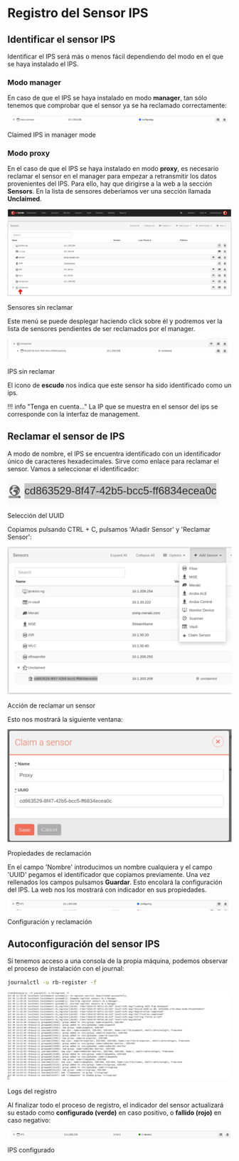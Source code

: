 # Registro del Sensor IPS

## Identificar el sensor IPS

Identificar el IPS será más o menos fácil dependiendo del modo en el que se haya instalado el IPS.

### Modo manager

En caso de que el IPS se haya instalado en modo **manager**, tan sólo tenemos que comprobar que el sensor ya se ha reclamado correctamente:

![Claimed IPS in manager mode](images/IPS_manager_claimed.png)

Claimed IPS in manager mode

### Modo proxy

En el caso de que el IPS se haya instalado en modo **proxy**, es necesario reclamar el sensor en el manager para empezar a retransmitir los datos provenientes del IPS. Para ello, hay que dirigirse a la web a la sección **Sensors**. En la lista de sensores deberíamos ver una sección llamada **Unclaimed**.

![Sensores sin reclamar](images/Unclaimed_loc.png)

Sensores sin reclamar

Este menú se puede desplegar haciendo click sobre él y podremos ver la lista de sensores pendientes de ser reclamados por el manager. 

![IPS sin reclamar](images/ips_unclaimed.png)

IPS sin reclamar

El icono de **escudo** nos indica que este sensor ha sido identificado como un ips.

!!! info "Tenga en cuenta..."
    La IP que se muestra en el sensor del ips se corresponde con la interfaz de management.

## Reclamar el sensor de IPS

A modo de nombre, el IPS se encuentra identificado con un identificador único de caracteres hexadecimales. Sirve como enlace para reclamar el sensor. Vamos a seleccionar el identificador:

![Selección del UUID](images/select_uuid.png)

Selección del UUID

Copiamos pulsando CTRL + C, pulsamos 'Añadir Sensor' y 'Reclamar Sensor':

![Acción de reclamar un sensor](images/Claim_sensor.png)

Acción de reclamar un sensor

Esto nos mostrará la siguiente ventana:

![Propiedades de reclamación](images/Claim_sensor_fields.png)

Propiedades de reclamación

En el campo 'Nombre' introducimos un nombre cualquiera y el campo 'UUID' pegamos el identificador que copiamos previamente. Una vez rellenados los campos pulsamos **Guardar**. Esto encolará la configuración del IPS. La web nos los mostrará con indicador en sus propiedades.

![Configuración y reclamación](images/Configuring_claimed_IPS.png)

Configuración y reclamación

## Autoconfiguración del sensor IPS

Si tenemos acceso a una consola de la propia máquina, podemos observar el proceso de instalación con el journal:

``` bash title="Print the setup logs"
journalctl -u rb-register -f
```

![Logs del registro](images/journal_register.png)

Logs del registro

Al finalizar todo el proceso de registro, el indicador del sensor actualizará su estado como **configurado (verde)** en caso positivo, o **fallido (rojo)** en caso negativo:

![IPS configurado](images/IPS_configured.png)

IPS configurado
